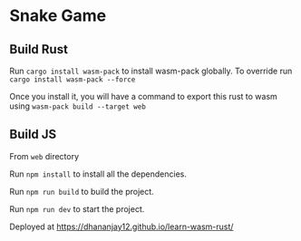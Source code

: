 # Snake Game

## Build Rust
Run `cargo install wasm-pack` to install wasm-pack globally. To override run `cargo install wasm-pack --force`

Once you install it, you will have a command to export this rust to wasm using
`wasm-pack build --target web`

## Build JS
From `web` directory

Run `npm install` to install all the dependencies.

Run `npm run build` to build the project.

Run `npm run dev` to start the project.


Deployed at https://dhananjay12.github.io/learn-wasm-rust/